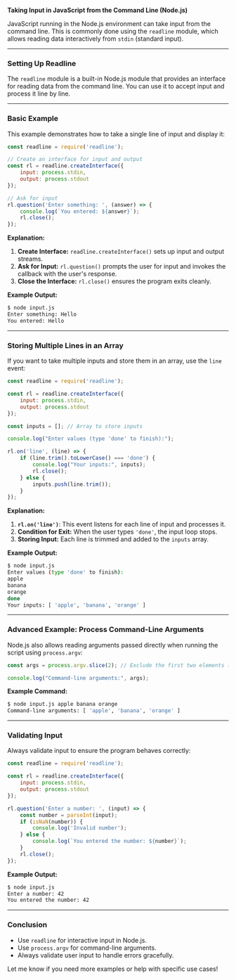 **Taking Input in JavaScript from the Command Line (Node.js)**

JavaScript running in the Node.js environment can take input from the command line. This is commonly done using the `readline` module, which allows reading data interactively from `stdin` (standard input).

---

### **Setting Up Readline**
The `readline` module is a built-in Node.js module that provides an interface for reading data from the command line. You can use it to accept input and process it line by line.

---

### **Basic Example**

This example demonstrates how to take a single line of input and display it:

```javascript
const readline = require('readline');

// Create an interface for input and output
const rl = readline.createInterface({
    input: process.stdin,
    output: process.stdout
});

// Ask for input
rl.question('Enter something: ', (answer) => {
    console.log(`You entered: ${answer}`);
    rl.close();
});
```

**Explanation:**
1. **Create Interface:** `readline.createInterface()` sets up input and output streams.
2. **Ask for Input:** `rl.question()` prompts the user for input and invokes the callback with the user's response.
3. **Close the Interface:** `rl.close()` ensures the program exits cleanly.

**Example Output:**
```bash
$ node input.js
Enter something: Hello
You entered: Hello
```

---

### **Storing Multiple Lines in an Array**
If you want to take multiple inputs and store them in an array, use the `line` event:

```javascript
const readline = require('readline');

const rl = readline.createInterface({
    input: process.stdin,
    output: process.stdout
});

const inputs = []; // Array to store inputs

console.log("Enter values (type 'done' to finish):");

rl.on('line', (line) => {
    if (line.trim().toLowerCase() === 'done') {
        console.log("Your inputs:", inputs);
        rl.close();
    } else {
        inputs.push(line.trim());
    }
});
```

**Explanation:**
1. **`rl.on('line')`**: This event listens for each line of input and processes it.
2. **Condition for Exit:** When the user types `'done'`, the input loop stops.
3. **Storing Input:** Each line is trimmed and added to the `inputs` array.

**Example Output:**
```bash
$ node input.js
Enter values (type 'done' to finish):
apple
banana
orange
done
Your inputs: [ 'apple', 'banana', 'orange' ]
```

---

### **Advanced Example: Process Command-Line Arguments**
Node.js also allows reading arguments passed directly when running the script using `process.argv`:

```javascript
const args = process.argv.slice(2); // Exclude the first two elements (node and script name)

console.log("Command-line arguments:", args);
```

**Example Command:**
```bash
$ node input.js apple banana orange
Command-line arguments: [ 'apple', 'banana', 'orange' ]
```

---

### **Validating Input**
Always validate input to ensure the program behaves correctly:

```javascript
const readline = require('readline');

const rl = readline.createInterface({
    input: process.stdin,
    output: process.stdout
});

rl.question('Enter a number: ', (input) => {
    const number = parseInt(input);
    if (isNaN(number)) {
        console.log('Invalid number');
    } else {
        console.log(`You entered the number: ${number}`);
    }
    rl.close();
});
```

**Example Output:**
```bash
$ node input.js
Enter a number: 42
You entered the number: 42
```

---

### **Conclusion**
- Use `readline` for interactive input in Node.js.
- Use `process.argv` for command-line arguments.
- Always validate user input to handle errors gracefully.

Let me know if you need more examples or help with specific use cases!

